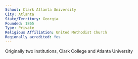 ```yaml
---
School: Clark Atlanta University
City: Atlanta
State/Territory: Georgia
Founded: 1865
Type: Private
Religious Affiliation: United Methodist Church
Regionally acredited: Yes
---
```

Originally two institutions, Clark College and Atlanta University
